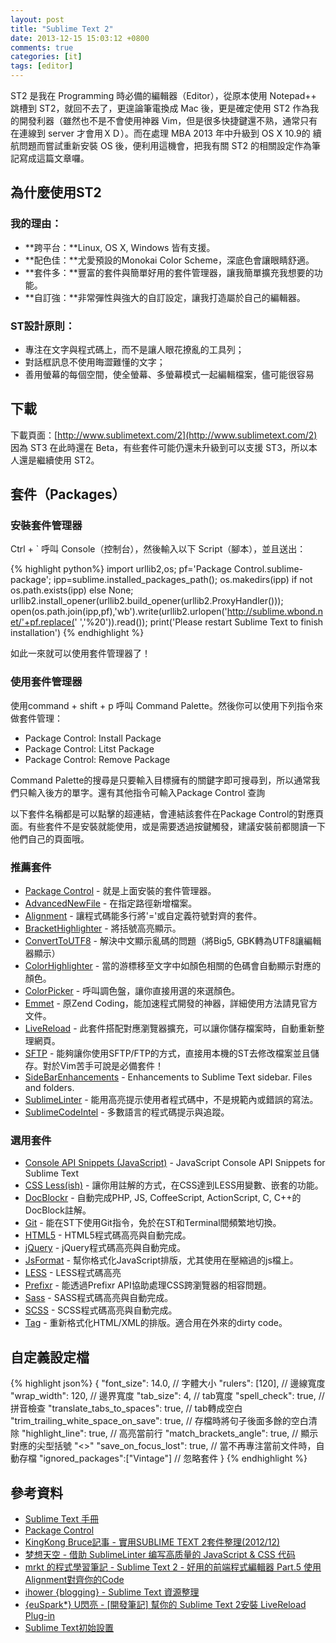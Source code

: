```yaml
---
layout: post
title: "Sublime Text 2"
date: 2013-12-15 15:03:12 +0800
comments: true
categories: [it]
tags: [editor]
---
```


ST2 是我在 Programming 時必備的編輯器（Editor），從原本使用 Notepad++ 跳槽到 ST2，就回不去了，更遑論筆電換成 Mac 後，更是確定使用 ST2 作為我的開發利器（雖然也不是不會使用神器 Vim，但是很多快捷鍵還不熟，通常只有在連線到 server 才會用ＸＤ）。而在處理 MBA 2013 年中升級到 OS X 10.9的 續航問題而嘗試重新安裝 OS 後，便利用這機會，把我有關 ST2 的相關設定作為筆記寫成這篇文章囉。

## 為什麼使用ST2

### 我的理由：

- **跨平台：**Linux, OS X, Windows 皆有支援。
- **配色佳：**尤愛預設的Monokai Color Scheme，深底色會讓眼睛舒適。
- **套件多：**豐富的套件與簡單好用的套件管理器，讓我簡單擴充我想要的功能。
- **自訂強：**非常彈性與強大的自訂設定，讓我打造屬於自己的編輯器。

### ST設計原則：

- 專注在文字與程式碼上，而不是讓人眼花撩亂的工具列；
- 對話框訊息不使用晦澀難懂的文字；
- 善用螢幕的每個空間，使全螢幕、多螢幕模式一起編輯檔案，儘可能很容易

<!-- more -->

## 下載
下載頁面：[http://www.sublimetext.com/2](http://www.sublimetext.com/2)
因為 ST3 在此時還在 Beta，有些套件可能仍還未升級到可以支援 ST3，所以本人還是繼續使用 ST2。

## 套件（Packages）

### 安裝套件管理器
Ctrl + ` 呼叫 Console（控制台），然後輸入以下 Script（腳本），並且送出：

{% highlight python%}
import urllib2,os; pf='Package Control.sublime-package'; ipp=sublime.installed_packages_path(); os.makedirs(ipp) if not os.path.exists(ipp) else None; urllib2.install_opener(urllib2.build_opener(urllib2.ProxyHandler())); open(os.path.join(ipp,pf),'wb').write(urllib2.urlopen('http://sublime.wbond.net/'+pf.replace(' ','%20')).read()); print('Please restart Sublime Text to finish installation')
{% endhighlight %}

如此一來就可以使用套件管理器了！

### 使用套件管理器

使用command + shift + p 呼叫 Command Palette。然後你可以使用下列指令來做套件管理：

- Package Control: Install Package
- Package Control: Litst Package
- Package Control: Remove Package

Command Palette的搜尋是只要輸入目標擁有的關鍵字即可搜尋到，所以通常我們只輸入後方的單字。還有其他指令可輸入Package Control 查詢

以下套件名稱都是可以點擊的超連結，會連結該套件在Package Control的對應頁面。有些套件不是安裝就能使用，或是需要透過按鍵觸發，建議安裝前都閱讀一下他們自己的頁面哦。

### 推薦套件

- [Package Control](https://sublime.wbond.net/packages/Package%20Control) - 就是上面安裝的套件管理器。
- [AdvancedNewFile](https://sublime.wbond.net/packages/AdvancedNewFile) - 在指定路徑新增檔案。
- [Alignment](https://sublime.wbond.net/packages/Alignment) - 讓程式碼能多行將'='或自定義符號對齊的套件。
- [BracketHighlighter](https://sublime.wbond.net/packages/BracketHighlighter) - 將括號高亮顯示。
- [ConvertToUTF8](https://sublime.wbond.net/packages/ConvertToUTF8) - 解決中文顯示亂碼的問題（將Big5, GBK轉為UTF8讓編輯器顯示）
- [ColorHighlighter](https://sublime.wbond.net/packages/Color%20Highlighter) - 當的游標移至文字中如顏色相關的色碼會自動顯示對應的顏色。
- [ColorPicker](https://sublime.wbond.net/packages/ColorPicker) - 呼叫調色盤，讓你直接用選的來選顏色。
- [Emmet](https://sublime.wbond.net/packages/Emmet) - 原Zend Coding，能加速程式開發的神器，詳細使用方法請見官方文件。
- [LiveReload](https://sublime.wbond.net/search/LiveReload) - 此套件搭配對應瀏覽器擴充，可以讓你儲存檔案時，自動重新整理網頁。
- [SFTP](https://sublime.wbond.net/packages/SFTP) - 能夠讓你使用SFTP/FTP的方式，直接用本機的ST去修改檔案並且儲存。對於Vim苦手可說是必備套件！
- [SideBarEnhancements](https://sublime.wbond.net/packages/SideBarEnhancements) - Enhancements to Sublime Text sidebar. Files and folders.
- [SublimeLinter](https://sublime.wbond.net/packages/SublimeLinter) - 能用高亮提示使用者程式碼中，不是規範內或錯誤的寫法。
- [SublimeCodeIntel](https://sublime.wbond.net/packages/SublimeCodeIntel) - 多數語言的程式碼提示與追蹤。


### 選用套件

- [Console API Snippets (JavaScript)](https://sublime.wbond.net/packages/Console%20API%20Snippets%20(JavaScript)) - JavaScript Console API Snippets for Sublime Text
- [CSS Less(ish)](https://sublime.wbond.net/packages/CSS%20Less(ish)) - 讓你用註解的方式，在CSS達到LESS用變數、嵌套的功能。
- [DocBlockr](https://sublime.wbond.net/packages/DocBlockr) - 自動完成PHP, JS, CoffeeScript, ActionScript, C, C++的DocBlock註解。
- [Git](https://sublime.wbond.net/packages/Git) - 能在ST下使用Git指令，免於在ST和Terminal間頻繁地切換。
- [HTML5](https://sublime.wbond.net/packages/HTML5) - HTML5程式碼高亮與自動完成。
- [jQuery](https://sublime.wbond.net/packages/jQuery) - jQuery程式碼高亮與自動完成。
- [JsFormat](https://sublime.wbond.net/packages/JsFormat) - 幫你格式化JavaScript排版，尤其使用在壓縮過的js檔上。
- [LESS](https://sublime.wbond.net/packages/LESS) - LESS程式碼高亮
- [Prefixr](https://sublime.wbond.net/packages/Prefixr) - 能透過Prefixr API協助處理CSS跨瀏覽器的相容問題。
- [Sass](https://sublime.wbond.net/packages/Sass) - SASS程式碼高亮與自動完成。
- [SCSS](https://sublime.wbond.net/packages/SCSS) - SCSS程式碼高亮與自動完成。
- [Tag](https://sublime.wbond.net/packages/Tag) - 重新格式化HTML/XML的排版。適合用在外來的dirty code。


## 自定義設定檔
{% highlight json%}
{
    "font_size": 14.0,   // 字體大小
    "rulers": [120],     // 邊線寬度
    "wrap_width": 120,   // 邊界寬度
    "tab_size": 4,       // tab寬度
    "spell_check": true, // 拼音檢查
    "translate_tabs_to_spaces": true,          // tab轉成空白
    "trim_trailing_white_space_on_save": true, // 存檔時將句子後面多餘的空白清除
    "highlight_line": true,        // 高亮當前行
    "match_brackets_angle": true,  // 顯示對應的尖型括號 "<>"
    "save_on_focus_lost": true,        // 當不再專注當前文件時，自動存檔
    "ignored_packages":["Vintage"] // 忽略套件
}
{% endhighlight %}


## 參考資料
<span/>

- [Sublime Text 手冊](http://docs.sublimetext.tw/)
- [Package Control](https://sublime.wbond.net/)
- [KingKong Bruce記事 - 實用SUBLIME TEXT 2套件整理(2012/12)](http://blog.kkbruce.net/2012/12/useful-sublime-text-2-package-list.html#.Uq1ewGQW1B8)
- [梦想天空 - 借助 SublimeLinter 编写高质量的 JavaScript & CSS 代码](http://www.cnblogs.com/lhb25/archive/2013/05/02/sublimelinter-for-js-css-coding.html)
- [mrkt 的程式學習筆記 - Sublime Text 2 - 好用的前端程式編輯器 Part.5 使用Alignment對齊你的Code](http://kevintsengtw.blogspot.tw/2012/03/sublime-text-2-part5-alignmentcode.html#.Uq1lu2QW1B8)
- [ihower {blogging} - Sublime Text 資源整理](http://ihower.tw/blog/archives/7375)
- [{euSpark*} U閃亮 - \[開發筆記\] 幫你的 Sublime Text 2安裝 LiveReload Plug-in](http://eugg.blogspot.tw/2013/05/sublime-text-2-livereload-plug-in.html)
- [Sublime Text初始設置](http://rritw.com/a/JAVAbiancheng/ANT/20120910/220800.html)
